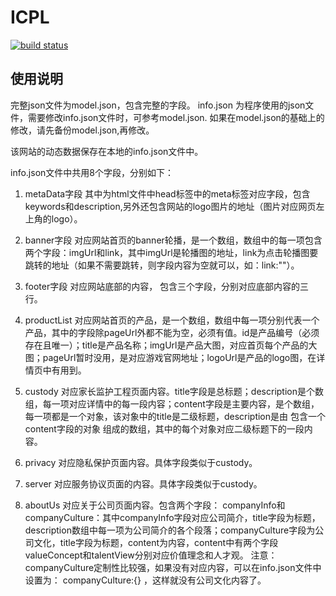 # ICPL

[![build status](http://192.168.1.169:10080/gamesites/icplicense/badges/master/build.svg)](http://192.168.1.169:10080/gamesites/icplicense/commits/master)

## 使用说明

完整json文件为model.json，包含完整的字段。
info.json 为程序使用的json文件，需要修改info.json文件时，可参考model.json.
如果在model.json的基础上的修改，请先备份model.json,再修改。


该网站的动态数据保存在本地的info.json文件中。

info.json文件中共用8个字段，分别如下：

1. metaData字段 其中为html文件中head标签中的meta标签对应字段，包含keywords和description,另外还包含网站的logo图片的地址（图片对应网页左上角的logo）。

2. banner字段 对应网站首页的banner轮播，是一个数组，数组中的每一项包含两个字段：imgUrl和link，其中imgUrl是轮播图的地址，link为点击轮播图要跳转的地址（如果不需要跳转，则字段内容为空就可以，如：link:""）。

3. footer字段 对应网站底部的内容， 包含三个字段，分别对应底部内容的三行。

4. productList 对应网站首页的产品，是一个数组，数组中每一项分别代表一个产品，其中的字段除pageUrl外都不能为空，必须有值。id是产品编号（必须存在且唯一）；title是产品名称；imgUrl是产品大图，对应首页每个产品的大图；pageUrl暂时没用，是对应游戏官网地址；logoUrl是产品的logo图，在详情页中有用到。

5. custody 对应家长监护工程页面内容。title字段是总标题；description是个数组，每一项对应详情中的每一段内容；content字段是主要内容，是个数组，每一项都是一个对象，该对象中的title是二级标题，description是由 包含一个content字段的对象 组成的数组，其中的每个对象对应二级标题下的一段内容。

6. privacy 对应隐私保护页面内容。具体字段类似于custody。

7. server 对应服务协议页面的内容。具体字段类似于custody。

8. aboutUs 对应关于公司页面内容。包含两个字段： companyInfo和companyCulture：其中companyInfo字段对应公司简介，title字段为标题，description数组中每一项为公司简介的各个段落；companyCulture字段为公司文化，title字段为标题，content为内容，content中有两个字段valueConcept和talentView分别对应价值理念和人才观。
注意：companyCulture定制性比较强，如果没有对应内容，可以在info.json文件中设置为： companyCulture:{}  ，这样就没有公司文化内容了。